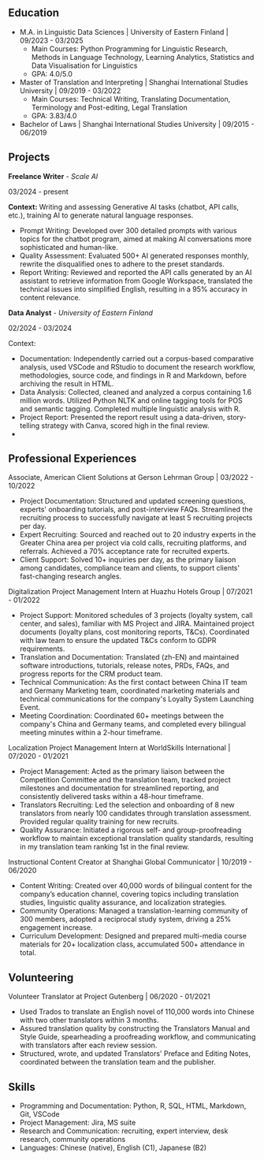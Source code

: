 ## Education
- M.A. in Linguistic Data Sciences | University of Eastern Finland | 09/2023 - 03/2025
  - Main Courses: Python Programming for Linguistic Research,  Methods in Language Technology, Learning Analytics, Statistics and Data Visualisation for Linguistics
  - GPA: 4.0/5.0
- Master of Translation and Interpreting | Shanghai International Studies University | 09/2019 - 03/2022
  - Main Courses: Technical Writing, Translating Documentation, Terminology and Post-editing, Legal Translation
  - GPA: 3.83/4.0
- Bachelor of Laws | Shanghai International Studies University | 09/2015 - 06/2019

## Projects
**Freelance Writer** - *Scale AI*

03/2024 - present

**Context:** Writing and assessing Generative AI tasks (chatbot, API calls, etc.), training AI to generate natural language responses. 
- Prompt Writing: Developed over 300 detailed prompts with various topics for the chatbot program, aimed at making AI conversations more sophisticated and human-like. 
- Quality Assessment: Evaluated 500+ AI generated responses monthly, rewrite the disqualified ones to adhere to the preset standards.
- Report Writing: Reviewed and reported the API calls generated by an AI assistant to retrieve information from Google Workspace, translated the technical issues into simplified English, resulting in a 95% accuracy in content relevance. 

**Data Analyst** - *University of Eastern Finland*

02/2024 - 03/2024

Context: 
- Documentation: Independently carried out a corpus-based comparative analysis, used VSCode and RStudio to document the research workflow, methodologies, source code, and findings in R and Markdown, before archiving the result in HTML. 
- Data Analysis: Collected, cleaned and analyzed a corpus containing 1.6 million words. Utilized Python NLTK and online tagging tools for POS and semantic tagging. Completed multiple linguistic analysis with R. 
- Project Report: Presented the report result using a data-driven, story-telling strategy with Canva, scored high in the final review. 
- 
## Professional Experiences
Associate, American Client Solutions at Gerson Lehrman Group | 03/2022 - 10/2022
- Project Documentation: Structured and updated screening questions, experts' onboarding tutorials, and post-interview FAQs. Streamlined the recruiting process to successfully navigate at least 5 recruiting projects per day. 
- Expert Recruiting: Sourced and reached out to 20 industry experts in the Greater China area per project via cold calls, recruiting platforms, and referrals. Achieved a 70% acceptance rate for recruited experts.
- Client Support: Solved 10+ inquiries per day, as the primary liaison among candidates, compliance team and clients, to support clients' fast-changing research angles. 

Digitalization Project Management Intern at Huazhu Hotels Group	| 07/2021 - 01/2022
- Project Support: Monitored schedules of 3 projects (loyalty system, call center, and sales), familiar with MS Project and JIRA. Maintained project documents (loyalty plans, cost monitoring reports, T&Cs). Coordinated with law team to ensure the updated T&Cs conform to GDPR requirements. 
- Translation and Documentation: Translated (zh-EN) and maintained software introductions, tutorials, release notes, PRDs, FAQs, and progress reports for the CRM product team. 
- Technical Communication: As the first contact between China IT team and Germany Marketing team, coordinated marketing materials and technical communications for the company's Loyalty System Launching Event. 
- Meeting Coordination: Coordinated 60+ meetings between the company's China and Germany teams, and completed every bilingual meeting minutes within a 2-hour timeframe.

Localization Project Management Intern at WorldSkills International	| 07/2020 - 01/2021
- Project Management: Acted as the primary liaison between the Competition Committee and the translation team, tracked project milestones and documentation for streamlined reporting, and consistently delivered tasks within a 48-hour timeframe.
- Translators Recruiting: Led the selection and onboarding of 8 new translators from nearly 100 candidates through translation assessment. Provided regular quality training for new recruits.
- Quality Assurance: Initiated a rigorous self- and group-proofreading workflow to maintain exceptional translation quality standards, resulting in my translation team ranking 1st in the final review.

Instructional Content Creator at Shanghai Global Communicator | 10/2019 - 06/2020
- Content Writing: Created over 40,000 words of bilingual content for the company’s education channel, covering topics including translation studies, linguistic quality assurance, and localization strategies.
- Community Operations: Managed a translation-learning community of 300 members, adopted a reciprocal study system, driving a 25% engagement increase.
- Curriculum Development: Designed and prepared multi-media course materials for 20+ localization class, accumulated 500+ attendance in total.

## Volunteering
Volunteer Translator at Project Gutenberg | 06/2020 - 01/2021
- Used Trados to translate an English novel of 110,000 words into Chinese with two other translators within 3 months.
- Assured translation quality by constructing the Translators Manual and Style Guide, spearheading a proofreading workflow, and communicating with translators after each review session.
- Structured, wrote, and updated Translators' Preface and Editing Notes, coordinated between the translation team and the publisher. 

## Skills
- Programming and Documentation: Python, R, SQL, HTML, Markdown, Git, VSCode 
- Project Management: Jira, MS suite
- Research and Communication: recruiting, expert interview, desk research, community operations
- Languages: Chinese (native), English (C1), Japanese (B2)